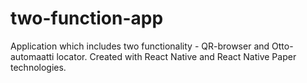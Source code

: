 # two-function-app
Application which includes two functionality - QR-browser and Otto-automaatti locator. Created with React Native and React Native Paper technologies. 
